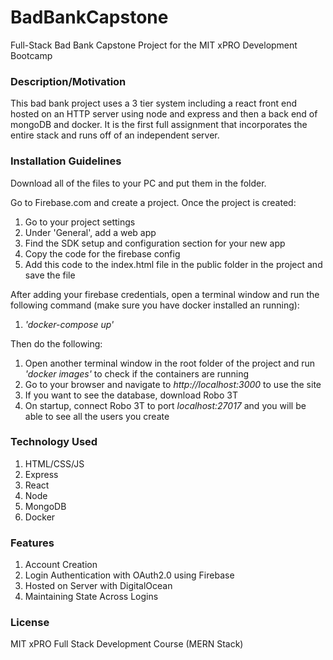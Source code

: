 # BadBankCapstone

Full-Stack Bad Bank Capstone Project for the MIT xPRO Development Bootcamp

### Description/Motivation

This bad bank project uses a 3 tier system including a react front end hosted on an HTTP server using node and express and then a back end of mongoDB and docker. It is the first full assignment that incorporates the entire stack and runs off of an independent server.

### Installation Guidelines

Download all of the files to your PC and put them in the folder. 

Go to Firebase.com and create a project. Once the project is created:
  1. Go to your project settings
  2. Under 'General', add a web app
  3. Find the SDK setup and configuration section for your new app
  4. Copy the code for the firebase config
  5. Add this code to the index.html file in the public folder in the project and save the file

After adding your firebase credentials, open a terminal window and run the following command (make sure you have docker installed an running):
  1. *'docker-compose up'*

Then do the following:
  1. Open another terminal window in the root folder of the project and run *'docker images'* to check if the containers are running
  2. Go to your browser and navigate to *http://localhost:3000* to use the site
  3. If you want to see the database, download Robo 3T
  4. On startup, connect Robo 3T to port *localhost:27017* and you will be able to see all the users you create

### Technology Used

  1. HTML/CSS/JS
  2. Express
  3. React
  4. Node
  5. MongoDB
  6. Docker

### Features

  1. Account Creation
  2. Login Authentication with OAuth2.0 using Firebase
  3. Hosted on Server with DigitalOcean
  4. Maintaining State Across Logins

### License

MIT xPRO Full Stack Development Course (MERN Stack)
